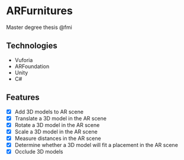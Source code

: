 # ARFurnitures
Master degree thesis @fmi

## Technologies
- Vuforia
- ARFoundation
- Unity
- C#

## Features
- [x] Add 3D models to AR scene
- [x] Translate a 3D model in the AR scene
- [x] Rotate a 3D model in the AR scene
- [x] Scale a 3D model in the AR scene
- [x] Measure distances in the AR scene
- [x] Determine whether a 3D model will fit a placement in the AR scene
- [x] Occlude 3D models
